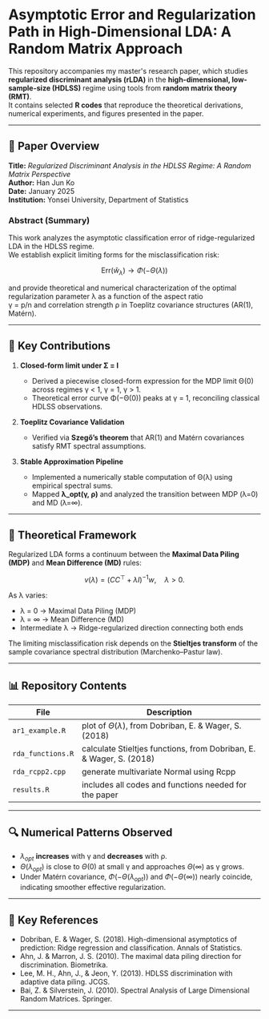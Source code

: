 # Asymptotic Error and Regularization Path in High-Dimensional LDA: A Random Matrix Approach

This repository accompanies my master's research paper, which studies **regularized discriminant analysis (rLDA)** in the **high-dimensional, low-sample-size (HDLSS)** regime using tools from **random matrix theory (RMT)**.  
It contains selected **R codes** that reproduce the theoretical derivations, numerical experiments, and figures presented in the paper.

---

## 📘 Paper Overview

**Title:** *Regularized Discriminant Analysis in the HDLSS Regime: A Random Matrix Perspective*  
**Author:** Han Jun Ko  
**Date:** January 2025  
**Institution:** Yonsei University, Department of Statistics  

### Abstract (Summary)

This work analyzes the asymptotic classification error of ridge-regularized LDA in the HDLSS regime.  
We establish explicit limiting forms for the misclassification risk:

$$
\mathrm{Err}(\hat{w}_\lambda) \to \Phi(-\Theta(\lambda))
$$

and provide theoretical and numerical characterization of the optimal regularization parameter λ as a function of the aspect ratio  
γ = p/n and correlation strength ρ in Toeplitz covariance structures (AR(1), Matérn).

---

## 🧮 Key Contributions

1. **Closed-form limit under Σ = I**  
   - Derived a piecewise closed-form expression for the MDP limit Θ(0) across regimes γ < 1, γ = 1, γ > 1.  
   - Theoretical error curve Φ(−Θ(0)) peaks at γ = 1, reconciling classical HDLSS observations.

2. **Toeplitz Covariance Validation**  
   - Verified via **Szegő’s theorem** that AR(1) and Matérn covariances satisfy RMT spectral assumptions.

3. **Stable Approximation Pipeline**  
   - Implemented a numerically stable computation of Θ(λ) using empirical spectral sums.  
   - Mapped **λ_opt(γ, ρ)** and analyzed the transition between MDP (λ=0) and MD (λ=∞).

---

## 🧠 Theoretical Framework

Regularized LDA forms a continuum between the **Maximal Data Piling (MDP)** and **Mean Difference (MD)** rules:

$$
v(\lambda) = (CC^\top + \lambda I)^{-1} w, \quad \lambda > 0.
$$

As λ varies:
- λ = 0 → Maximal Data Piling (MDP)
- λ = ∞ → Mean Difference (MD)
- Intermediate λ → Ridge-regularized direction connecting both ends

The limiting misclassification risk depends on the **Stieltjes transform** of the sample covariance spectral distribution (Marchenko–Pastur law).

---

## 📊 Repository Contents

| File | Description |
|------|--------------|
| `ar1_example.R` | plot of $\Theta(\lambda)$, from Dobriban, E. & Wager, S. (2018) |
| `rda_functions.R` | calculate Stieltjes functions, from Dobriban, E. & Wager, S. (2018) |
| `rda_rcpp2.cpp` | generate multivariate Normal using Rcpp |
| `results.R` | includes all codes and functions needed for the paper |

---

## 🔍 Numerical Patterns Observed

- $\lambda_{opt}$ **increases** with γ and **decreases** with ρ.  
- $\Theta(\lambda_{opt})$ is close to $\Theta(0)$ at small γ and approaches $\Theta(\infty)$ as γ grows.  
- Under Matérn covariance, $\Phi(−\Theta(\lambda_{opt}))$ and $\Phi(−\Theta(\infty))$ nearly coincide, indicating smoother effective regularization.

---

## 🔗 Key References

- Dobriban, E. & Wager, S. (2018). High-dimensional asymptotics of prediction: Ridge regression and classification. Annals of Statistics.
- Ahn, J. & Marron, J. S. (2010). The maximal data piling direction for discrimination. Biometrika.
- Lee, M. H., Ahn, J., & Jeon, Y. (2013). HDLSS discrimination with adaptive data piling. JCGS.
- Bai, Z. & Silverstein, J. (2010). Spectral Analysis of Large Dimensional Random Matrices. Springer.

---
